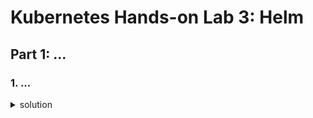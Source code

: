 # Kubernetes Hands-on Lab 3: Helm

## Part 1: ...

### 1. ...

<details><summary>solution</summary><p>

```bash
$ <command>
```
</p></details>

